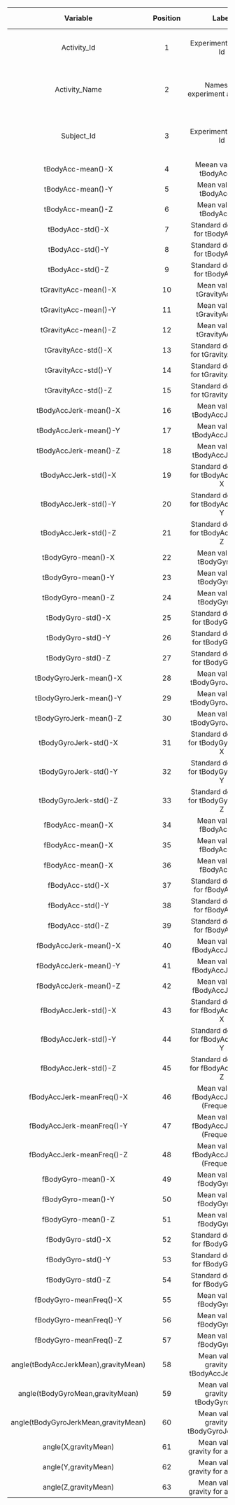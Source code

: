 | Variable             | Position | Label                          | Column Width  | Detail (If not empty) |
|:-------------------: |:--------:| :-------------------:          | :------------:|:---------------------:|
| Activity_Id          | 1		  | Experiment activity Id         |       1       |1..5 Unique Identifier assigned to each experiment activity  |
| Activity_Name        | 2		  | Names for experiment activities|      6-18     |1. Walking 2. Walking_Upstairs 3. Walking_Downstairs 4. Sitting 5. Standing 6. Laying |
| Subject_Id           | 3		  | Experiment subject Id          |       2       |1..30 Unique Identifier assigned to each person who took part in the 	experiment |
| tBodyAcc-mean()-X    | 4		  | Meean value for tBodyAcc - X   |      17       ||
| tBodyAcc-mean()-Y    | 5		  | Mean value for tBodyAcc - Y    |      19      ||
| tBodyAcc-mean()-Z    | 6		  | Mean value for tBodyAcc - Z    |      18        ||
| tBodyAcc-std()-X     | 7	      | Standard deviation for tBodyAcc - X |   18         ||
| tBodyAcc-std()-Y     | 8	      | Standard deviation for tBodyAcc - Y |   17         ||
| tBodyAcc-std()-Z     | 9	      | Standard deviation for tBodyAcc - Z |   18         ||
| tGravityAcc-mean()-X | 10       | Mean value for tGravityAcc - X  |       12     ||
| tGravityAcc-mean()-Y | 11	      | Mean value for tGravityAcc - Y  |       18     ||
| tGravityAcc-mean()-Z | 12 	  | Mean value for tGravityAcc - Z  |       18     ||
| tGravityAcc-std()-X  | 13       | Standard deviation for tGravityAcc - X |  18          ||
| tGravityAcc-std()-Y  | 14       | Standard deviation for tGravityAcc - Y |  18          ||
| tGravityAcc-std()-Z  | 15       | Standard deviation for tGravityAcc - Z |  18          ||
| tBodyAccJerk-mean()-X| 16       | Mean value for tBodyAccJerk - X |      20      ||
| tBodyAccJerk-mean()-Y| 17       | Mean value for tBodyAccJerk - Y |      18      ||
| tBodyAccJerk-mean()-Z| 18       | Mean value for tBodyAccJerk - Z |      18      ||
| tBodyAccJerk-std()-X | 19		  | Standard deviation for tBodyAccJerk - X |      18      ||
| tBodyAccJerk-std()-Y | 20       | Standard deviation for tBodyAccJerk - Y |      15      ||
| tBodyAccJerk-std()-Z | 21       | Standard deviation for tBodyAccJerk - Z |      19      ||
| tBodyGyro-mean()-X   | 22       | Mean value for tBodyGyro - X    |      18      ||
| tBodyGyro-mean()-Y   | 23       | Mean value for tBodyGyro - Y    |      18      ||
| tBodyGyro-mean()-Z   | 24       | Mean value for tBodyGyro - Z    |      19      ||
| tBodyGyro-std()-X    | 25       | Standard deviation for tBodyGyro - X   |      18      ||
| tBodyGyro-std()-Y    | 26       | Standard deviation for tBodyGyro - Y   |      19      ||
| tBodyGyro-std()-Z    | 27       | Standard deviation for tBodyGyro - Z   |      19      ||
| tBodyGyroJerk-mean()-X | 28     | Mean value for tBodyGyroJerk - X |      19      ||
| tBodyGyroJerk-mean()-Y | 29     | Mean value for tBodyGyroJerk - Y |      18      ||
| tBodyGyroJerk-mean()-Z | 30     | Mean value for tBodyGyroJerk - Z |      18      ||
| tBodyGyroJerk-std()-X  | 31     | Standard deviation for tBodyGyroJerk - X |      18      ||
| tBodyGyroJerk-std()-Y  | 32     | Standard deviation for tBodyGyroJerk - Y |      18      ||
| tBodyGyroJerk-std()-Z  | 33     | Standard deviation for tBodyGyroJerk - Z |      18      ||
| fBodyAcc-mean()-X      | 34     | Mean value for fBodyAcc - X     |      18      ||
| fBodyAcc-mean()-X      | 35     | Mean value for fBodyAcc - Y     |      18      ||
| fBodyAcc-mean()-X      | 36     | Mean value for fBodyAcc - Z     |      18      ||
| fBodyAcc-std()-X  	 | 37     | Standard deviation for fBodyAcc - X      |     19       ||
| fBodyAcc-std()-Y  	 | 38     | Standard deviation for fBodyAcc - Y      |     18       ||
| fBodyAcc-std()-Z  	 | 39     | Standard deviation for fBodyAcc - Z      |     18       ||
| fBodyAccJerk-mean()-X  | 40     | Mean value for fBodyAccJerk - X |     18       ||
| fBodyAccJerk-mean()-Y  | 41     | Mean value for fBodyAccJerk - Y |     18       ||
| fBodyAccJerk-mean()-Z  | 42     | Mean value for fBodyAccJerk - Z |     18       ||
| fBodyAccJerk-std()-X   | 43     | Standard deviation for fBodyAccJerk - X | 18	||
| fBodyAccJerk-std()-Y   | 44     | Standard deviation for fBodyAccJerk - Y | 18	||
| fBodyAccJerk-std()-Z   | 45     | Standard deviation for fBodyAccJerk - Z | 18	||
| fBodyAccJerk-meanFreq()-X | 46   | Mean value for fBodyAccJerk - X (Frequence) | 15	 ||
| fBodyAccJerk-meanFreq()-Y | 47   | Mean value for fBodyAccJerk - Y (Frequence) | 18	 ||
| fBodyAccJerk-meanFreq()-Z | 48   | Mean value for fBodyAccJerk - Z (Frequence) | 18	 ||
| fBodyGyro-mean()-X        | 49   | Mean value for fBodyGyro - X| 17	||
| fBodyGyro-mean()-Y        | 50   | Mean value for fBodyGyro - Y| 18	||
| fBodyGyro-mean()-Z        | 51   | Mean value for fBodyGyro - Z| 18	||
| fBodyGyro-std()-X         | 52   | Standard deviation for fBodyGyro - X| 19	||
| fBodyGyro-std()-Y         | 53   | Standard deviation for fBodyGyro - Y| 18	||
| fBodyGyro-std()-Z         | 54   | Standard deviation for fBodyGyro - Z| 18	||
| fBodyGyro-meanFreq()-X    | 55   | Mean value for fBodyGyro - X | 14	| 	|
| fBodyGyro-meanFreq()-Y    | 56   | Mean value for fBodyGyro - Y |	18	| 	|
| fBodyGyro-meanFreq()-Z    | 57   | Mean value for fBodyGyro - Z |	18	| 	|
| angle(tBodyAccJerkMean),gravityMean) | 58   | Mean value of gravity for tBodyAccJerkMean | 18		||
| angle(tBodyGyroMean,gravityMean)     | 59   | Mean value of gravity for tBodyGyroMean | 18		||
| angle(tBodyGyroJerkMean,gravityMean) | 60   | Mean value of gravity for tBodyGyroJerkMean | 18	||
| angle(X,gravityMean)                 | 61   |Mean value of gravity for angle - X | 18		||
| angle(Y,gravityMean)           	   | 62	  |Mean value of gravity for angle - Y | 18		||
| angle(Z,gravityMean)                 | 63   |Mean value of gravity for angle - Z | 18		||